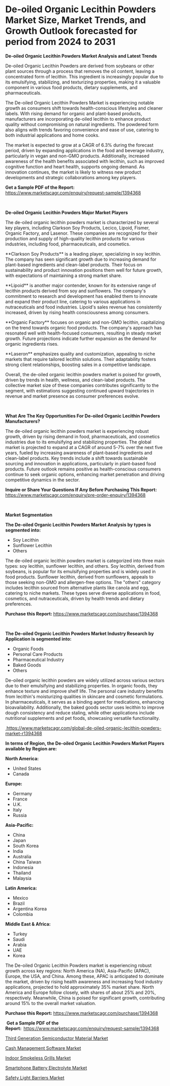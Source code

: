 <p><h1>De-oiled Organic Lecithin Powders Market Size, Market Trends, and Growth Outlook forecasted for period from 2024 to 2031</h1></p><p><strong>De-oiled Organic Lecithin Powders Market Analysis and Latest Trends</strong></p>
<p><p>De-oiled Organic Lecithin Powders are derived from soybeans or other plant sources through a process that removes the oil content, leaving a concentrated form of lecithin. This ingredient is increasingly popular due to its emulsifying, stabilizing, and texturizing properties, making it a valuable component in various food products, dietary supplements, and pharmaceuticals. </p><p>The De-oiled Organic Lecithin Powders Market is experiencing notable growth as consumers shift towards health-conscious lifestyles and cleaner labels. With rising demand for organic and plant-based products, manufacturers are incorporating de-oiled lecithin to enhance product quality without compromising on natural ingredients. The powdered form also aligns with trends favoring convenience and ease of use, catering to both industrial applications and home cooks.</p><p>The market is expected to grow at a CAGR of 6.3% during the forecast period, driven by expanding applications in the food and beverage industry, particularly in vegan and non-GMO products. Additionally, increased awareness of the health benefits associated with lecithin, such as improved cognitive function and heart health, supports ongoing demand. As innovation continues, the market is likely to witness new product developments and strategic collaborations among key players.</p></p>
<p><strong>Get a Sample PDF of the Report:&nbsp;</strong> <a href="https://www.marketscagr.com/enquiry/request-sample/1394368">https://www.marketscagr.com/enquiry/request-sample/1394368</a></p>
<p>&nbsp;</p>
<p><strong>De-oiled Organic Lecithin Powders Major Market Players</strong></p>
<p><p>The de-oiled organic lecithin powders market is characterized by several key players, including Clarkson Soy Products, Lecico, Lipoid, Fismer, Organic Factory, and Lasenor. These companies are recognized for their production and supply of high-quality lecithin products for various industries, including food, pharmaceuticals, and cosmetics.</p><p>**Clarkson Soy Products** is a leading player, specializing in soy lecithin. The company has seen significant growth due to increasing demand for plant-based ingredients and clean-label products. Their focus on sustainability and product innovation positions them well for future growth, with expectations of maintaining a strong market share.</p><p>**Lipoid** is another major contender, known for its extensive range of lecithin products derived from soy and sunflowers. The company's commitment to research and development has enabled them to innovate and expand their product line, catering to various applications in nutraceuticals and food industries. Lipoid's sales revenue has consistently increased, driven by rising health consciousness among consumers.</p><p>**Organic Factory** focuses on organic and non-GMO lecithin, capitalizing on the trend towards organic food products. The company's approach has resonated well with health-focused consumers, resulting in steady market growth. Future projections indicate further expansion as the demand for organic ingredients rises.</p><p>**Laseron** emphasizes quality and customization, appealing to niche markets that require tailored lecithin solutions. Their adaptability fosters strong client relationships, boosting sales in a competitive landscape.</p><p>Overall, the de-oiled organic lecithin powders market is poised for growth, driven by trends in health, wellness, and clean-label products. The collective market size of these companies contributes significantly to the segment, with estimations suggesting continued upward trajectories in revenue and market presence as consumer preferences evolve.</p></p>
<p>&nbsp;</p>
<p><strong>What Are The Key Opportunities For De-oiled Organic Lecithin Powders Manufacturers?</strong></p>
<p><p>The de-oiled organic lecithin powders market is experiencing robust growth, driven by rising demand in food, pharmaceuticals, and cosmetics industries due to its emulsifying and stabilizing properties. The global market is projected to expand at a CAGR of around 5-7% over the next five years, fueled by increasing awareness of plant-based ingredients and clean-label products. Key trends include a shift towards sustainable sourcing and innovation in applications, particularly in plant-based food products. Future outlook remains positive as health-conscious consumers continue to seek organic options, enhancing market penetration and driving competitive dynamics in the sector.</p></p>
<p><strong>Inquire or Share Your Questions If Any Before Purchasing This Report:</strong> <a href="https://www.marketscagr.com/enquiry/pre-order-enquiry/1394368">https://www.marketscagr.com/enquiry/pre-order-enquiry/1394368</a></p>
<p>&nbsp;</p>
<p><strong>Market Segmentation</strong></p>
<p><strong>The De-oiled Organic Lecithin Powders Market Analysis by types is segmented into:</strong></p>
<p><ul><li>Soy Lecithin</li><li>Sunflower Lecithin</li><li>Others</li></ul></p>
<p><p>The de-oiled organic lecithin powders market is categorized into three main types: soy lecithin, sunflower lecithin, and others. Soy lecithin, derived from soybeans, is popular for its emulsifying properties and is widely used in food products. Sunflower lecithin, derived from sunflowers, appeals to those seeking non-GMO and allergen-free options. The "others" category includes lecithin sourced from alternative plants like canola and egg, catering to niche markets. These types serve diverse applications in food, cosmetics, and nutraceuticals, driven by health trends and dietary preferences.</p></p>
<p><strong>Purchase this Report:&nbsp;</strong><a href="https://www.marketscagr.com/purchase/1394368">https://www.marketscagr.com/purchase/1394368</a></p>
<p>&nbsp;</p>
<p><strong>The De-oiled Organic Lecithin Powders Market Industry Research by Application is segmented into:</strong></p>
<p><ul><li>Organic Foods</li><li>Personal Care Products</li><li>Pharmaceutical Industry</li><li>Baked Goods</li><li>Others</li></ul></p>
<p><p>De-oiled organic lecithin powders are widely utilized across various sectors due to their emulsifying and stabilizing properties. In organic foods, they enhance texture and improve shelf life. The personal care industry benefits from lecithin's moisturizing qualities in skincare and cosmetic formulations. In pharmaceuticals, it serves as a binding agent for medications, enhancing bioavailability. Additionally, the baked goods sector uses lecithin to improve dough consistency and reduce staling, while other applications include nutritional supplements and pet foods, showcasing versatile functionality.</p></p>
<p><a href="https://www.marketscagr.com/global-de-oiled-organic-lecithin-powders-market-r1394368">&nbsp;https://www.marketscagr.com/global-de-oiled-organic-lecithin-powders-market-r1394368</a></p>
<p><strong>In terms of Region, the De-oiled Organic Lecithin Powders Market Players available by Region are:</strong></p>
<p>
    <p> <strong> North America: </strong>
        <ul>
            <li>United States</li>
            <li>Canada</li>
        </ul>
        </p> 
    <p> <strong> Europe: </strong>
        <ul>
            <li>Germany</li>
            <li>France</li>
            <li>U.K.</li>
            <li>Italy</li>
            <li>Russia</li>
        </ul>
        </p> 
    <p> <strong> Asia-Pacific: </strong>
        <ul>
            <li>China</li>
            <li>Japan</li>
            <li>South Korea</li>
            <li>India</li>
            <li>Australia</li>
            <li>China Taiwan</li>
            <li>Indonesia</li>
            <li>Thailand</li>
            <li>Malaysia</li>
        </ul>
        </p> 
    <p> <strong> Latin America: </strong>
        <ul>
            <li>Mexico</li>
            <li>Brazil</li>
            <li>Argentina Korea</li>
            <li>Colombia</li>
        </ul>
        </p> 
    <p> <strong> Middle East & Africa: </strong>
        <ul>
            <li>Turkey</li>
            <li>Saudi</li>
            <li>Arabia</li>
            <li>UAE</li>
            <li>Korea</li>
        </ul>
    </p>
    </p>
<p><p>The De-oiled Organic Lecithin Powders market is experiencing robust growth across key regions: North America (NA), Asia-Pacific (APAC), Europe, the USA, and China. Among these, APAC is anticipated to dominate the market, driven by rising health awareness and increasing food industry applications, projected to hold approximately 35% market share. North America and Europe follow closely, with shares of about 25% and 20%, respectively. Meanwhile, China is poised for significant growth, contributing around 15% to the overall market valuation.</p></p>
<p><strong>Purchase this Report: </strong><a href="https://www.marketscagr.com/purchase/1394368">https://www.marketscagr.com/purchase/1394368</a></p>
<p>&nbsp;<strong>Get a Sample PDF of the Report:&nbsp;&nbsp;</strong><a href="https://www.marketscagr.com/enquiry/request-sample/1394368">https://www.marketscagr.com/enquiry/request-sample/1394368</a></p>
<p><strong></strong></p>
<p><p><a href="https://issuu.com/reportprime-2/docs/third-generation-semiconductor-mate_4d15690012dfb2">Third Generation Semiconductor Material Market</a></p><p><a href="https://www.linkedin.com/pulse/what-emerging-market-trends-cash-management-software-detailed-julrf?trackingId=w8nygIA9QNWNLS5IwXvxTQ%3D%3D">Cash Management Software Market</a></p><p><a href="https://www.linkedin.com/pulse/insights-indoor-smokeless-grills-market-size-which-expanding-ek0pc?trackingId=7Ro0gX0IRUeMq8B6WhV2WQ%3D%3D">Indoor Smokeless Grills Market</a></p><p><a href="https://issuu.com/reportprime-2/docs/smartphone-battery-electrolyte-mark_1b66690e773973">Smartphone Battery Electrolyte Market</a></p><p><a href="https://www.linkedin.com/pulse/safety-light-barriers-market-size-share-trends-analysis-hyw4c?trackingId=nADjP3KYS8utVjGLej3qwQ%3D%3D">Safety Light Barriers Market</a></p></p>